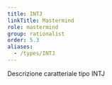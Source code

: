 ```yaml
---
title: INTJ
linkTitle: Mastermind
role: mastermind
group: rationalist
order: 5.3
aliases:
  - /types/INTJ
---
```

Descrizione caratteriale tipo INTJ